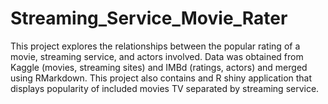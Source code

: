 # Streaming_Service_Movie_Rater

This project explores the relationships between the popular rating of a movie, streaming service, and actors involved. Data was obtained from Kaggle (movies, streaming sites) and IMBd (ratings, actors) and merged using RMarkdown. This project also contains and R shiny application that displays popularity of included movies TV separated by streaming service. 
